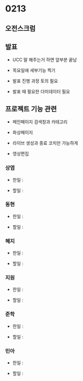 # 0213

## 오전스크럼

## 발표 

- UCC 말 해주는거 하면 앞부분 끝남

- 목요일에 세부기능 찍기

- 발표 진행 과정 토의 필요

- 발표 때 필요한 더미데이터 필요

## 프로젝트 기능 관련

- 메인페이지 검색창과 카테고리

- 화상페이지

- 라이브 생성과 종료 코치만 가능하게

- 영상편집

### 상엽

- 한일 :

- 할일 :

### 동현

- 한일 :

- 할일 :

### 혜지

- 한일 :

- 할일 :

### 지원

- 한일 :

- 할일 :

### 준학

- 한일 :

- 할일 :

### 민아

- 한일 :

- 할일 :